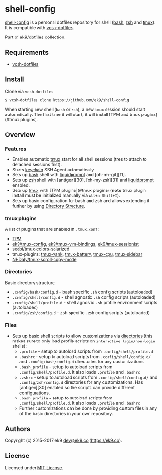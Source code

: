 shell-config
============

[shell-config][0] is a personal dotfiles repository for shell ([bash][2],
[zsh][3] and [tmux][4]). It is compatible with [vcsh-dotfiles][1].

Part of [ek9/dotfiles][10] collection.

## Requirements

- [vcsh-dotfiles][1]

## Install

Clone via `vcsh-dotfiles`:

    $ vcsh-dotfiles clone https://github.com/ek9/shell-config

When starting new shell (`bash` or `zsh`), a new `tmux` session should start
automatically. The first time it will start, it will install
[TPM and tmux plugins](#tmux plugins).

## Overview

### Features

- Enables automatic [tmux][4] start for all shell sessions (tres to attach to
  detached sessions first).
- Starts [keychain][5] SSH Agent automatically.
- Sets up [bash][2] shell with [liquidprompt][10] and [oh-my-git][11].
- Sets up [zsh][3] shell with [antigen][30], [oh-my-zsh][31] and
  [liquidprompt][10] enabled.
- Sets up [tmux][4] with [TPM plugins](#tmux plugins) (**note** tmux plugin
  install must be initialized manually via `Alt+a Shift+I`).
- Sets up basic configuration for bash and zsh and allows extending it further
  by using [Directory Structure](#Directories).

### tmux plugins

A list of plugins that are enabled in `.tmux.conf`:

- [TPM][40]
- [ek9/tmux-config][41], [ek9/tmux-vim-bindings][42], [ek9/tmux-sessionist][43]
- [seebi/tmux-colors-solarized][44]
- tmux-plugins: [tmux-yank][45], [tmux-battery][46], [tmux-cpu][47],
  [tmux-sidebar][48]
- [NHDaly/tmux-scroll-copy-mode][49]

### Directories

Basic directory structure:

- `.config/bash/config.d` - bash specific `.sh` config scripts (autoloaded)
- `.config/shell/config.d` - shell agnostic `.sh` config scripts
  (autoloaded)
- `.config/shell/profile.d` - shell agnostic `.sh` profile environment
  scripts (autoloaded)
- `.config/zsh/config.d` - zsh specific `.zsh` config scripts (autoloaded)

### Files

- Sets up basic shell scripts to allow customizations via [directories](#Directories)
  (this makes sure to only load profile scripts on `interactive login/non-login` shells):
    - `.profile` - setup to autoload scripts from `.config/shell/profile.d`
    - `.bashrc` - setup to autoload scripts from `.config/shell/config.d/`
      and `.config/bash/config.d` directories for any customizations
    - `.bash_profile` - setup to autoload scripts
      from `.config/shell/profile.d`. It also loads `.profile` and `.bashrc`
    - `.zshrc` - setup to autoload scripts from `.config/shell/config.d/`
      and `.config/zsh/config.d` directories for any customizations. Has
      [antigen][30] enabled so the scripts can provide different
      configurations.
    - `.bash_profile` - setup to autoload scripts
      from `.config/shell/profile.d`. It also loads `.profile` and `.bashrc`
    - Further customizations can be done by providing custom files in any of
      the basic directories in your own repository.

## Authors

Copyright (c) 2015-2017 ek9 <dev@ek9.co> (https://ek9.co).

## License

Licensed under [MIT License](LICENSE).

[0]: https://github.com/ek9/shell-config
[1]: https://github.com/ek9/vcsh-dotfiles
[2]: https://www.gnu.org/software/bash/
[3]: http://www.zsh.org/
[4]: https://github.com/tmux/tmux
[5]: https://github.com/funtoo/keychain
[10]: https://github.com/ek9/dotfiles
[40]: https://github.com/tmux-plugins/tpm
[41]: https://github.com/ek9/tmux-config
[42]: https://github.com/ek9/tmux-vim-bindings
[43]: https://github.com/ek9/tmux-sessionist
[44]: https://github.com/seebi/tmux-colors-solarized
[45]: https://github.com/tmux-plugins/tmux-yank
[46]: https://github.com/tmux-plugins/tmux-battery
[47]: https://github.com/tmux-plugins/tmux-cpu
[48]: https://github.com/tmux-plugins/tmux-sidebar
[49]: https://github.com/NHDaly/tmux-scroll-copy-mode
